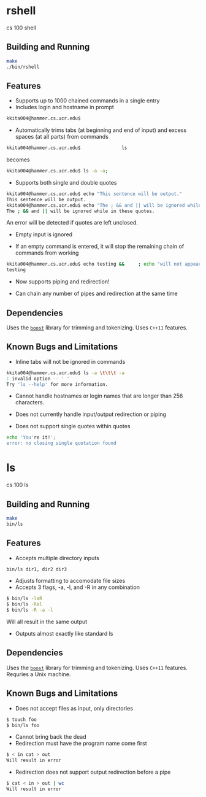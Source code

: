 # rshell
cs 100 shell

## Building and Running
```bash
make
./bin/rshell
```

## Features
* Supports up to 1000 chained commands in a single entry
* Includes login and hostname in prompt
```bash
kkita004@hammer.cs.ucr.edu$
```
* Automatically trims tabs (at beginning and end of input) and excess spaces (at all parts) from commands
```bash
kkita004@hammer.cs.ucr.edu$               ls                                   -a             -a;
```
becomes
```bash
kkita004@hammer.cs.ucr.edu$ ls -a -a;
```
* Supports both single and double quotes
```bash
kkita004@hammer.cs.ucr.edu$ echo "This sentence will be output."
This sentence will be output.
kkita004@hammer.cs.ucr.edu$ echo "The ; && and || will be ignored while in these quotes."
The ; && and || will be ignored while in these quotes.
```
An error will be detected if quotes are left unclosed.

* Empty input is ignored

* If an empty command is entered, it will stop the remaining chain of commands from working
```bash
kkita004@hammer.cs.ucr.edu$ echo testing &&     ; echo "will not appear"
testing
```
* Now supports piping and redirection!

* Can chain any number of pipes and redirection at the same time
## Dependencies
Uses the [`boost`](https://www.boost.org) library for trimming and tokenizing.
Uses `C++11` features.

## Known Bugs and Limitations
* Inline tabs will not be ignored in commands
```bash
kkita004@hammer.cs.ucr.edu$ ls -a \t\t\t -a
: invalid option -- ' '
Try 'ls --help' for more information.
```

* Cannot handle hostnames or login names that are longer than 256 characters.

* Does not currently handle input/output redirection or piping

* Does not support single quotes within quotes
```bash
echo 'You're it!';
error: no closing single quotation found
```
<!--- ' -->

# ls
cs 100 ls

## Building and Running
```bash
make
bin/ls
```

## Features
* Accepts multiple directory inputs
``` bash
bin/ls dir1, dir2 dir3
```
* Adjusts formatting to accomodate file sizes
* Accepts 3 flags, -a, -l, and -R in any combination
```bash
$ bin/ls -laR
$ bin/ls -Ral
$ bin/ls -R -a -l

```
Will all result in the same output
* Outputs almost exactly like standard ls

## Dependencies
Uses the [`boost`](https://www.boost.org) library for trimming and tokenizing.
Uses `C++11` features.
Requries a Unix machine.

## Known Bugs and Limitations
* Does not accept files as input, only directories
```bash
$ touch foo
$ bin/ls foo
```
* Cannot bring back the dead
* Redirection must have the program name come first
``` bash
$ < in cat > out
Will result in error
```
* Redirection does not support output redirection before a pipe
``` bash
$ cat < in > out | wc
Will result in error
```
